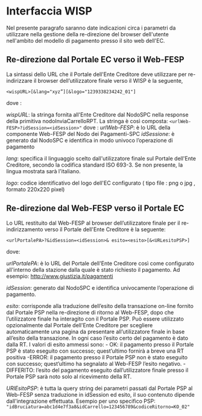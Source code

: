 # Interfaccia WISP

Nel presente paragrafo saranno date indicazioni circa i parametri da utilizzare nella gestione della re-direzione del browser dell'utente nell'ambito del modello di pagamento presso il sito web dell'EC.

## Re-direzione dal Portale EC verso il Web-FESP

La sintassi dello URL che il Portale dell'Ente Creditore deve utilizzare per re-indirizzare il browser dell’utilizzatore finale verso il WISP è la seguente,

`<wispURL>[&lang="xyz”][&logo="1239338234242_01"]`

dove :

*wispURL*:  la stringa fornita all'Ente Creditore dal NodoSPC nella response della primitiva nodoInviaCarrelloRPT. La stringa è così composta:
            `<urlWeb-FESP>?idSession=<idSession>"`
            dove :
                *urlWeb-FESP*:  è lo URL della componente Web-FESP del Nodo dei Pagamenti-SPC
                *idSessione*:   è generato dal NodoSPC e identifica in modo univoco l’operazione di pagamento

*lang*:     specifica il linguaggio scelto dall'utilizzatore finale sul Portale dell'Ente Creditore, secondo la codifica standard ISO 693-3. Se non presente, la lingua mostrata sarà l'italiano.

*logo*: codice identificativo del logo dell'EC configurato ( tipo file : png o jpg , formato 220x220 pixel)

## Re-direzione dal Web-FESP verso il Portale EC

Lo URL restituito dal Web-FESP al browser dell’utilizzatore finale per il re-indirizzamento verso il Portale dell'Ente Creditore è la seguente:

`<urlPortalePA>?&idSession=<idSession>& esito=<esito>[&<URLesitoPSP>]`

dove:

*urlPortalePA*: è lo URL del Portale dell'Ente Creditore così come configurato all'interno della stazione dalla quale è stato richiesto il pagamento. Ad esempio: http://www.giustizia.it/pagamenti

*idSession*:    generato dal NodoSPC e identifica univocamente l’operazione di pagamento.

*esito*:        corrisponde alla traduzione dell’esito della transazione on-line fornito dal Portale PSP nella re-direzione di ritorno al Web-FESP, dopo che l’utilizzatore finale ha interagito con il Portale PSP. Può essere utilizzato opzionalmente dal Portale dell'Ente Creditore per scegliere automaticamente una pagina da presentare all’utilizzatore finale in base all’esito della transazione. In ogni caso l’esito certo del pagamento è dato dalla RT. I valori di esito ammessi sono:
    - OK: il pagamento presso il Portale PSP è stato eseguito con successo; quest’ultimo fornirà a breve una RT positiva
    -ERROR: il pagamento presso il Portale PSP non è stato eseguito con successo; quest’ultimo ha segnalato al Web-FESP l’esito negativo.
    -DIFFERITO: l’esito del pagamento eseguito dall’utilizzatore finale presso il Portale PSP sarà noto solo al ricevimento della RT.

*URlEsitoPSP*:  è tutta la query string dei parametri passati dal Portale PSP al Web-FESP senza traduzione in idSession ed esito, il suo contenuto dipende dall'integrazione effettuata. Esempio per uno specifico PSP:
`"idBruciatura=abc1d4e7f3a8&idCarrello=123456789&codiceRitorno=KO_02"`
